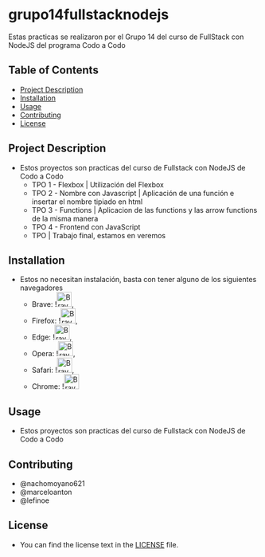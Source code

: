 # grupo14fullstacknodejs

Estas practicas se realizaron por el Grupo 14 del curso de FullStack con NodeJS del programa Codo a Codo

## Table of Contents
- [Project Description](#project-description)
- [Installation](#installation)
- [Usage](#usage)
- [Contributing](#contributing)
- [License](#license)

## Project Description

- Estos proyectos son practicas del curso de Fullstack con NodeJS de Codo a Codo
  - TPO 1 - Flexbox | Utilización del Flexbox
  - TPO 2 - Nombre con Javascript | Aplicación de una función e insertar el nombre tipiado en html
  - TPO 3 - Functions | Aplicacion de las functions y las arrow functions de la misma manera
  - TPO 4 - Frontend con JavaScript
  - TPO | Trabajo final, estamos en veremos
    
## Installation

- Estos no necesitan instalación, basta con tener alguno de los siguientes navegadores
    - Brave: !<img src="(https://upload.wikimedia.org/wikipedia/commons/archive/1/1e/20200204084524%21Brave_icon_app.png)" alt="Brave" width="30"/>,
    - Firefox: !<img src="(https://upload.wikimedia.org/wikipedia/commons/archive/1/1e/20200204084524%21Brave_icon_app.png)" alt="Brave" width="30"/>,
    - Edge: !<img src="(https://upload.wikimedia.org/wikipedia/commons/archive/1/1e/20200204084524%21Brave_icon_app.png)" alt="Brave" width="30"/>,
    - Opera: !<img src="(https://upload.wikimedia.org/wikipedia/commons/archive/1/1e/20200204084524%21Brave_icon_app.png)" alt="Brave" width="30"/>,
    - Safari: !<img src="(https://upload.wikimedia.org/wikipedia/commons/archive/1/1e/20200204084524%21Brave_icon_app.png)" alt="Brave" width="30"/>,
    - Chrome: !<img src="(https://upload.wikimedia.org/wikipedia/commons/archive/1/1e/20200204084524%21Brave_icon_app.png)" alt="Brave" width="30"/>

## Usage

- Estos proyectos son practicas del curso de Fullstack con NodeJS de Codo a Codo

## Contributing

- @nachomoyano621
- @marceloanton
- @lefinoe

## License

- You can find the license text in the [LICENSE](LICENSE) file.
